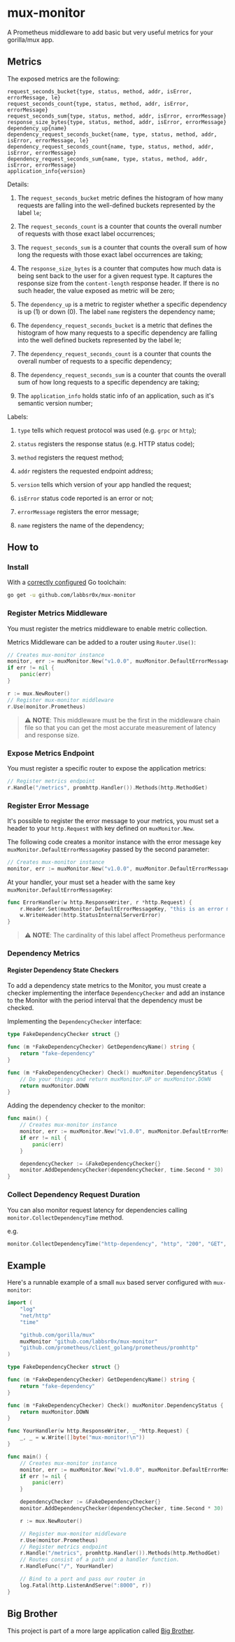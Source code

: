 # mux-monitor

A Prometheus middleware to add basic but very useful metrics for your gorilla/mux app.

## Metrics

The exposed metrics are the following:

```
request_seconds_bucket{type, status, method, addr, isError, errorMessage, le}
request_seconds_count{type, status, method, addr, isError, errorMessage}
request_seconds_sum{type, status, method, addr, isError, errorMessage}
response_size_bytes{type, status, method, addr, isError, errorMessage}
dependency_up{name}
dependency_request_seconds_bucket{name, type, status, method, addr, isError, errorMessage, le}
dependency_request_seconds_count{name, type, status, method, addr, isError, errorMessage}
dependency_request_seconds_sum{name, type, status, method, addr, isError, errorMessage}
application_info{version}
```

Details:

1. The `request_seconds_bucket` metric defines the histogram of how many requests are falling into the well-defined buckets represented by the label `le`;

2. The `request_seconds_count` is a counter that counts the overall number of requests with those exact label occurrences;

3. The `request_seconds_sum` is a counter that counts the overall sum of how long the requests with those exact label occurrences are taking;

4. The `response_size_bytes` is a counter that computes how much data is being sent back to the user for a given request type. It captures the response size from the `content-length` response header. If there is no such header, the value exposed as metric will be zero;

5. The `dependency_up` is a metric to register whether a specific dependency is up (1) or down (0). The label `name` registers the dependency name;

6. The `dependency_request_seconds_bucket` is a metric that defines the histogram of how many requests to a specific dependency are falling into the well defined buckets represented by the label le;

7. The `dependency_request_seconds_count` is a counter that counts the overall number of requests to a specific dependency;

8. The `dependency_request_seconds_sum` is a counter that counts the overall sum of how long requests to a specific dependency are taking;

9. The `application_info` holds static info of an application, such as it's semantic version number;

Labels:

1. `type` tells which request protocol was used (e.g. `grpc` or `http`);

2. `status` registers the response status (e.g. HTTP status code);

3. `method` registers the request method;

4. `addr` registers the requested endpoint address;

5. `version` tells which version of your app handled the request;

6. `isError` status code reported is an error or not;

7. `errorMessage` registers the error message;

8. `name` registers the name of the dependency;

## How to

### Install

With a [correctly configured](https://golang.org/doc/install#testing) Go toolchain:

```sh
go get -u github.com/labbsr0x/mux-monitor
```

### Register Metrics Middleware 
You must register the metrics middleware to enable metric collection. 

Metrics Middleware can be added to a router using `Router.Use()`:

```go
// Creates mux-monitor instance
monitor, err := muxMonitor.New("v1.0.0", muxMonitor.DefaultErrorMessageKey, muxMonitor.DefaultBuckets)
if err != nil {
    panic(err)
}

r := mux.NewRouter()
// Register mux-monitor middleware
r.Use(monitor.Prometheus)
```

> :warning: **NOTE**: 
> This middleware must be the first in the middleware chain file so that you can get the most accurate measurement of latency and response size.

### Expose Metrics Endpoint

You must register a specific router to expose the application metrics:

```go
// Register metrics endpoint
r.Handle("/metrics", promhttp.Handler()).Methods(http.MethodGet)
```

### Register Error Message

It's possible to register the error message to your metrics, you must set a header to your `http.Request` with key defined on `muxMonitor.New`.

The following code creates a monitor instance with the error message key `muxMonitor.DefaultErrorMessageKey` passed by the second parameter:

```go
// Creates mux-monitor instance
monitor, err := muxMonitor.New("v1.0.0", muxMonitor.DefaultErrorMessageKey, muxMonitor.DefaultBuckets)
```

At your handler, your must set a header with the same key `muxMonitor.DefaultErrorMessageKey`:
```go
func ErrorHandler(w http.ResponseWriter, r *http.Request) {
	r.Header.Set(muxMonitor.DefaultErrorMessageKey, "this is an error message - internal server error")
	w.WriteHeader(http.StatusInternalServerError)
}
``` 

> :warning: **NOTE**: 
> The cardinality of this label affect Prometheus performance 

### Dependency Metrics

#### Register Dependency State Checkers

To add a dependency state metrics to the Monitor, you must create a checker implementing the interface `DependencyChecker` and add an instance to the Monitor with the period interval that the dependency must be checked.

Implementing the `DependencyChecker` interface:
```go
type FakeDependencyChecker struct {}

func (m *FakeDependencyChecker) GetDependencyName() string {
	return "fake-dependency"
}

func (m *FakeDependencyChecker) Check() muxMonitor.DependencyStatus {
    // Do your things and return muxMonitor.UP or muxMonitor.DOWN
	return muxMonitor.DOWN
}
```

Adding the dependency checker to the monitor:
```go
func main() {
	// Creates mux-monitor instance
	monitor, err := muxMonitor.New("v1.0.0", muxMonitor.DefaultErrorMessageKey, muxMonitor.DefaultBuckets)
	if err != nil {
		panic(err)
	}

	dependencyChecker := &FakeDependencyChecker{}
	monitor.AddDependencyChecker(dependencyChecker, time.Second * 30)
}
```

### Collect Dependency Request Duration

You can also monitor request latency for dependencies calling `monitor.CollectDependencyTime` method.

e.g.
```go
monitor.CollectDependencyTime("http-dependency", "http", "200", "GET", "localhost:8001", "false", "", 10)
``` 

## Example

Here's a runnable example of a small `mux` based server configured with `mux-monitor`:

```go
import (
	"log"
	"net/http"
	"time"

	"github.com/gorilla/mux"
	muxMonitor "github.com/labbsr0x/mux-monitor"
	"github.com/prometheus/client_golang/prometheus/promhttp"
)

type FakeDependencyChecker struct {}

func (m *FakeDependencyChecker) GetDependencyName() string {
	return "fake-dependency"
}

func (m *FakeDependencyChecker) Check() muxMonitor.DependencyStatus {
	return muxMonitor.DOWN
}

func YourHandler(w http.ResponseWriter, _ *http.Request) {
	_, _ = w.Write([]byte("mux-monitor!\n"))
}

func main() {
	// Creates mux-monitor instance
	monitor, err := muxMonitor.New("v1.0.0", muxMonitor.DefaultErrorMessageKey, muxMonitor.DefaultBuckets)
	if err != nil {
		panic(err)
	}

	dependencyChecker := &FakeDependencyChecker{}
	monitor.AddDependencyChecker(dependencyChecker, time.Second * 30)

	r := mux.NewRouter()

	// Register mux-monitor middleware
	r.Use(monitor.Prometheus)
	// Register metrics endpoint
	r.Handle("/metrics", promhttp.Handler()).Methods(http.MethodGet)
	// Routes consist of a path and a handler function.
	r.HandleFunc("/", YourHandler)

	// Bind to a port and pass our router in
	log.Fatal(http.ListenAndServe(":8000", r))
}
```

## Big Brother

This project is part of a more large application called [Big Brother](https://github.com/labbsr0x/big-brother).